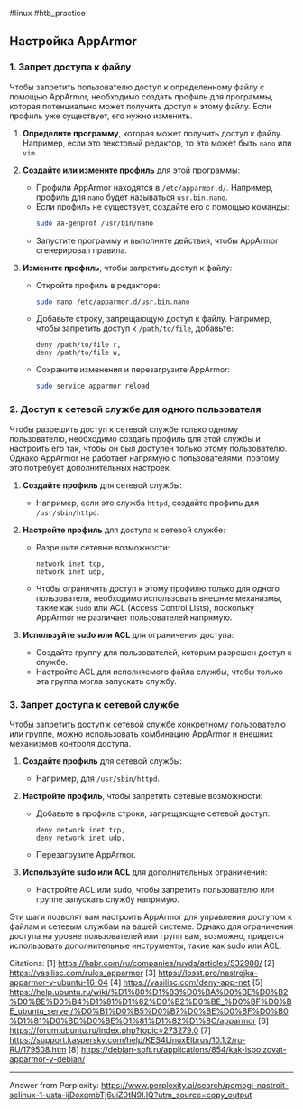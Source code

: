 #linux #htb_practiсe 

## Настройка AppArmor

### 1. Запрет доступа к файлу

Чтобы запретить пользователю доступ к определенному файлу с помощью AppArmor, необходимо создать профиль для программы, которая потенциально может получить доступ к этому файлу. Если профиль уже существует, его нужно изменить.

1. **Определите программу**, которая может получить доступ к файлу. Например, если это текстовый редактор, то это может быть `nano` или `vim`.

2. **Создайте или измените профиль** для этой программы:
   - Профили AppArmor находятся в `/etc/apparmor.d/`. Например, профиль для `nano` будет называться `usr.bin.nano`.
   - Если профиль не существует, создайте его с помощью команды:
     ```bash
     sudo aa-genprof /usr/bin/nano
     ```
   - Запустите программу и выполните действия, чтобы AppArmor сгенерировал правила.

3. **Измените профиль**, чтобы запретить доступ к файлу:
   - Откройте профиль в редакторе:
     ```bash
     sudo nano /etc/apparmor.d/usr.bin.nano
     ```
   - Добавьте строку, запрещающую доступ к файлу. Например, чтобы запретить доступ к `/path/to/file`, добавьте:
     ```apparmor
     deny /path/to/file r,
     deny /path/to/file w,
     ```
   - Сохраните изменения и перезагрузите AppArmor:
     ```bash
     sudo service apparmor reload
     ```

### 2. Доступ к сетевой службе для одного пользователя

Чтобы разрешить доступ к сетевой службе только одному пользователю, необходимо создать профиль для этой службы и настроить его так, чтобы он был доступен только этому пользователю. Однако AppArmor не работает напрямую с пользователями, поэтому это потребует дополнительных настроек.

1. **Создайте профиль** для сетевой службы:
   - Например, если это служба `httpd`, создайте профиль для `/usr/sbin/httpd`.

2. **Настройте профиль** для доступа к сетевой службе:
   - Разрешите сетевые возможности:
     ```apparmor
     network inet tcp,
     network inet udp,
     ```
   - Чтобы ограничить доступ к этому профилю только для одного пользователя, необходимо использовать внешние механизмы, такие как `sudo` или ACL (Access Control Lists), поскольку AppArmor не различает пользователей напрямую.

3. **Используйте sudo или ACL** для ограничения доступа:
   - Создайте группу для пользователей, которым разрешен доступ к службе.
   - Настройте ACL для исполняемого файла службы, чтобы только эта группа могла запускать службу.

### 3. Запрет доступа к сетевой службе

Чтобы запретить доступ к сетевой службе конкретному пользователю или группе, можно использовать комбинацию AppArmor и внешних механизмов контроля доступа.

1. **Создайте профиль** для сетевой службы:
   - Например, для `/usr/sbin/httpd`.

2. **Настройте профиль**, чтобы запретить сетевые возможности:
   - Добавьте в профиль строки, запрещающие сетевой доступ:
     ```apparmor
     deny network inet tcp,
     deny network inet udp,
     ```
   - Перезагрузите AppArmor.

3. **Используйте sudo или ACL** для дополнительных ограничений:
   - Настройте ACL или sudo, чтобы запретить пользователю или группе запускать службу напрямую.

Эти шаги позволят вам настроить AppArmor для управления доступом к файлам и сетевым службам на вашей системе. Однако для ограничения доступа на уровне пользователей или групп вам, возможно, придется использовать дополнительные инструменты, такие как sudo или ACL.

Citations:
[1] https://habr.com/ru/companies/ruvds/articles/532988/
[2] https://vasilisc.com/rules_apparmor
[3] https://losst.pro/nastrojka-apparmor-v-ubuntu-16-04
[4] https://vasilisc.com/deny-app-net
[5] https://help.ubuntu.ru/wiki/%D1%80%D1%83%D0%BA%D0%BE%D0%B2%D0%BE%D0%B4%D1%81%D1%82%D0%B2%D0%BE_%D0%BF%D0%BE_ubuntu_server/%D0%B1%D0%B5%D0%B7%D0%BE%D0%BF%D0%B0%D1%81%D0%BD%D0%BE%D1%81%D1%82%D1%8C/apparmor
[6] https://forum.ubuntu.ru/index.php?topic=273279.0
[7] https://support.kaspersky.com/help/KES4LinuxElbrus/10.1.2/ru-RU/179508.htm
[8] https://debian-soft.ru/applications/854/kak-ispolzovat-apparmor-v-debian/

---
Answer from Perplexity: https://www.perplexity.ai/search/pomogi-nastroit-selinux-1-usta-ijDoxqmbTj6uiZ0tN9I.lQ?utm_source=copy_output